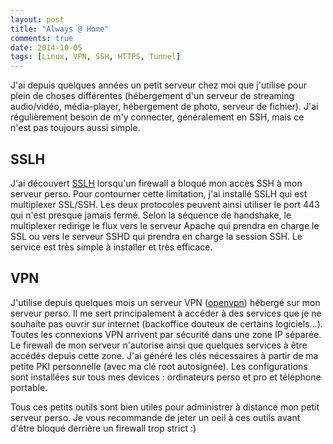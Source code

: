 ```yaml
---
layout: post
title: "Always @ Home"
comments: true    
date: 2014-10-05
tags: [Linux, VPN, SSH, HTTPS, Tunnel]
---
```


J'ai depuis quelques années un petit serveur chez moi que j'utilise pour plein de choses différentes (hébergement d'un serveur de streaming audio/vidéo, média-player, hébergement de photo, serveur de fichier). J'ai régulièrement besoin de m'y connecter, généralement en SSH, mais ce n'est pas toujours aussi simple.

SSLH
----

J'ai découvert [SSLH](http://www.rutschle.net/tech/sslh.shtml "Page officielle de SSLH") lorsqu'un firewall a bloqué mon accès SSH à mon serveur perso. Pour contourner cette limitation, j'ai installé SSLH qui est multiplexer SSL/SSH. Les deux protocoles peuvent ainsi utiliser le port 443 qui n'est presque jamais fermé. Selon la séquence de handshake, le multiplexer redirige le flux vers le serveur Apache qui prendra en charge le SSL ou vers le serveur SSHD qui prendra en charge la session SSH.
Le service est très simple à installer et très efficace.


VPN
---

J'utilise depuis quelques mois un serveur VPN ([openvpn](https://help.ubuntu.com/community/OpenVPN)) hébergé sur mon serveur perso.
Il me sert principalement à accéder à des services que je ne souhaite pas ouvrir sur internet (backoffice douteux de certains logiciels...).
Toutes les connexions VPN arrivent par sécurité dans une zone IP séparée. Le firewall de mon serveur n'autorise ainsi que quelques services à être accédés depuis cette zone.
J'ai généré les clés nécessaires à partir de ma petite PKI personnelle (avec ma clé root autosignée). 
Les configurations sont installées sur tous mes devices : ordinateurs perso et pro et téléphone portable.


Tous ces petits outils sont bien utiles pour administrer à distance mon petit serveur perso. Je vous recommande de jeter un oeil à ces outils avant d'être bloqué derrière un firewall trop strict :)